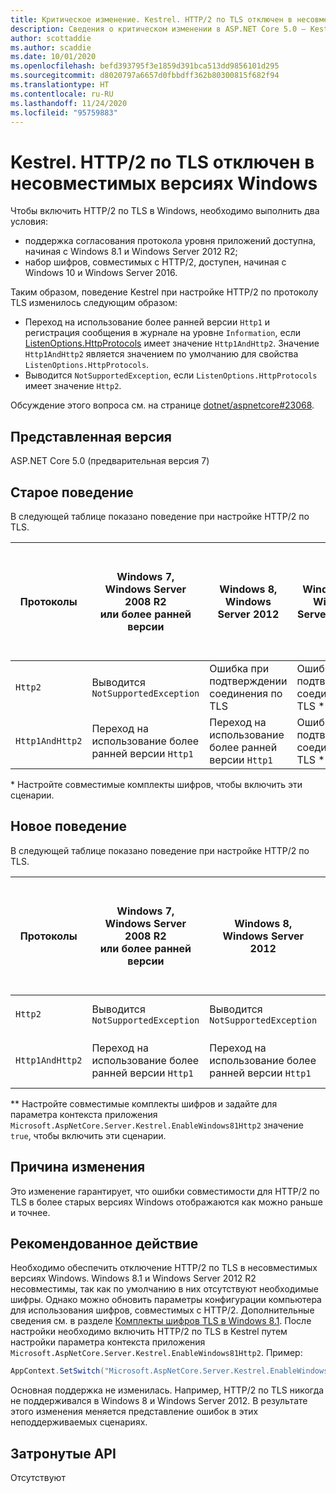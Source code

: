 ```yaml
---
title: Критическое изменение. Kestrel. HTTP/2 по TLS отключен в несовместимых версиях Windows
description: Сведения о критическом изменении в ASP.NET Core 5.0 — Kestrel. HTTP/2 по TLS отключен в несовместимых версиях Windows
author: scottaddie
ms.author: scaddie
ms.date: 10/01/2020
ms.openlocfilehash: befd393795f3e1859d391bca513dd9856101d295
ms.sourcegitcommit: d8020797a6657d0fbbdff362b80300815f682f94
ms.translationtype: HT
ms.contentlocale: ru-RU
ms.lasthandoff: 11/24/2020
ms.locfileid: "95759883"
---
```

# <a name="kestrel-http2-disabled-over-tls-on-incompatible-windows-versions"></a>Kestrel. HTTP/2 по TLS отключен в несовместимых версиях Windows

Чтобы включить HTTP/2 по TLS в Windows, необходимо выполнить два условия:

- поддержка согласования протокола уровня приложений доступна, начиная с Windows 8.1 и Windows Server 2012 R2;
- набор шифров, совместимых с HTTP/2, доступен, начиная с Windows 10 и Windows Server 2016.

Таким образом, поведение Kestrel при настройке HTTP/2 по протоколу TLS изменилось следующим образом:

- Переход на использование более ранней версии `Http1` и регистрация сообщения в журнале на уровне `Information`, если [ListenOptions.HttpProtocols](/dotnet/api/microsoft.aspnetcore.server.kestrel.core.httpprotocols) имеет значение `Http1AndHttp2`. Значение `Http1AndHttp2` является значением по умолчанию для свойства `ListenOptions.HttpProtocols`.
- Выводится `NotSupportedException`, если `ListenOptions.HttpProtocols` имеет значение `Http2`.

Обсуждение этого вопроса см. на странице [dotnet/aspnetcore#23068](https://github.com/dotnet/aspnetcore/issues/23068).

## <a name="version-introduced"></a>Представленная версия

ASP.NET Core 5.0 (предварительная версия 7)

## <a name="old-behavior"></a>Старое поведение

В следующей таблице показано поведение при настройке HTTP/2 по TLS.

| Протоколы | Windows 7,<br />Windows Server 2008 R2<br />или более ранней версии | Windows 8,<br />Windows Server 2012 | Windows 8.1,<br />Windows Server 2012 R2 | Windows 10,<br />Windows Server 2016<br />или более поздней версии |
|---------------|-----------------------------------------------|--------------------------------|-------------------------------------|------------------------------------------|
| `Http2`         | Выводится `NotSupportedException`                   | Ошибка при подтверждении соединения по TLS     | Ошибка при подтверждении соединения по TLS &ast;     | Без ошибок |
| `Http1AndHttp2` | Переход на использование более ранней версии `Http1`                    | Переход на использование более ранней версии `Http1`     | Ошибка при подтверждении соединения по TLS &ast;     | Без ошибок |

&ast; Настройте совместимые комплекты шифров, чтобы включить эти сценарии.

## <a name="new-behavior"></a>Новое поведение

В следующей таблице показано поведение при настройке HTTP/2 по TLS.

| Протоколы | Windows 7,<br />Windows Server 2008 R2<br />или более ранней версии | Windows 8,<br />Windows Server 2012 | Windows 8.1,<br />Windows Server 2012 R2 | Windows 10,<br />Windows Server 2016<br />или более поздней версии |
|---------------|-----------------------------------------------|--------------------------------|-------------------------------------|------------------------------------------|
| `Http2`         | Выводится `NotSupportedException`                   | Выводится `NotSupportedException`     | Выводится `NotSupportedException` &ast;&ast;     | Без ошибок |
| `Http1AndHttp2` | Переход на использование более ранней версии `Http1`                    | Переход на использование более ранней версии `Http1`     | Переход на использование более ранней версии `Http1` &ast;&ast;     | Без ошибок |

&ast;&ast; Настройте совместимые комплекты шифров и задайте для параметра контекста приложения `Microsoft.AspNetCore.Server.Kestrel.EnableWindows81Http2` значение `true`, чтобы включить эти сценарии.

## <a name="reason-for-change"></a>Причина изменения

Это изменение гарантирует, что ошибки совместимости для HTTP/2 по TLS в более старых версиях Windows отображаются как можно раньше и точнее.

## <a name="recommended-action"></a>Рекомендованное действие

Необходимо обеспечить отключение HTTP/2 по TLS в несовместимых версиях Windows. Windows 8.1 и Windows Server 2012 R2 несовместимы, так как по умолчанию в них отсутствуют необходимые шифры. Однако можно обновить параметры конфигурации компьютера для использования шифров, совместимых с HTTP/2. Дополнительные сведения см. в разделе [Комплекты шифров TLS в Windows 8.1](/windows/win32/secauthn/tls-cipher-suites-in-windows-8-1). После настройки необходимо включить HTTP/2 по TLS в Kestrel путем настройки параметра контекста приложения `Microsoft.AspNetCore.Server.Kestrel.EnableWindows81Http2`. Пример:

```csharp
AppContext.SetSwitch("Microsoft.AspNetCore.Server.Kestrel.EnableWindows81Http2", true);
```

Основная поддержка не изменилась. Например, HTTP/2 по TLS никогда не поддерживался в Windows 8 и Windows Server 2012. В результате этого изменения меняется представление ошибок в этих неподдерживаемых сценариях.

## <a name="affected-apis"></a>Затронутые API

Отсутствуют

<!--

### Category

ASP.NET Core

### Affected APIs

Not detectable via API analysis

-->
